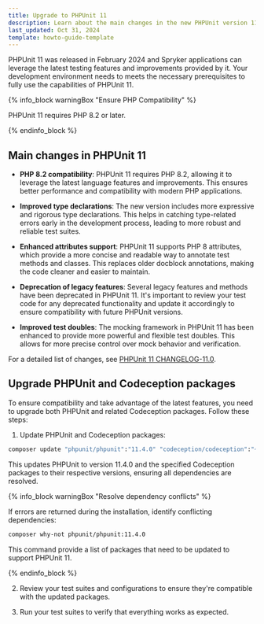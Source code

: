 ```yaml
---
title: Upgrade to PHPUnit 11
description: Learn about the main changes in the new PHPUnit version 11
last_updated: Oct 31, 2024
template: howto-guide-template
---
```


PHPUnit 11 was released in February 2024 and Spryker applications can leverage the latest testing features and improvements provided by it.
Your development environment needs to meets the necessary prerequisites to fully use the capabilities of PHPUnit 11.

{% info_block warningBox "Ensure PHP Compatibility" %}

PHPUnit 11 requires PHP 8.2 or later.

{% endinfo_block %}

<a name="changes"></a>

## Main changes in PHPUnit 11

- **PHP 8.2 compatibility**: PHPUnit 11 requires PHP 8.2, allowing it to leverage the latest language features and improvements. This ensures better performance and compatibility with modern PHP applications.

- **Improved type declarations**: The new version includes more expressive and rigorous type declarations. This helps in catching type-related errors early in the development process, leading to more robust and reliable test suites.

- **Enhanced attributes support**: PHPUnit 11 supports PHP 8 attributes, which provide a more concise and readable way to annotate test methods and classes. This replaces older docblock annotations, making the code cleaner and easier to maintain.

- **Deprecation of legacy features**: Several legacy features and methods have been deprecated in PHPUnit 11. It's important to review your test code for any deprecated functionality and update it accordingly to ensure compatibility with future PHPUnit versions.

- **Improved test doubles**: The mocking framework in PHPUnit 11 has been enhanced to provide more powerful and flexible test doubles. This allows for more precise control over mock behavior and verification.

For a detailed list of changes, see [PHPUnit 11 CHANGELOG-11.0](https://github.com/sebastianbergmann/phpunit/blob/11.0.0/ChangeLog-11.0.md).

## Upgrade PHPUnit and Codeception packages

To ensure compatibility and take advantage of the latest features, you need to upgrade both PHPUnit and related Codeception packages. Follow these steps:

1. Update PHPUnit and Codeception packages:

```bash
composer update "phpunit/phpunit":"11.4.0" "codeception/codeception":"~5.1.2" "codeception/lib-innerbrowser":"^4.0.3" "codeception/module-webdriver":"^4.0.1" --with-dependencies
```
This updates PHPUnit to version 11.4.0 and the specified Codeception packages to their respective versions, ensuring all dependencies are resolved.

{% info_block warningBox "Resolve dependency conflicts" %}

If errors are returned during the installation, identify conflicting dependencies:

```bash
composer why-not phpunit/phpunit:11.4.0
```

This command provide a list of packages that need to be updated to support PHPUnit 11.

{% endinfo_block %}


2. Review your test suites and configurations to ensure they're compatible with the updated packages.

3. Run your test suites to verify that everything works as expected.
